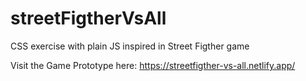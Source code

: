 # streetFigtherVsAll
CSS exercise with plain JS inspired in Street Figther game

Visit the Game Prototype here:
https://streetfigther-vs-all.netlify.app/
